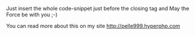 Just insert the whole code-snippet just before the closing </body> tag and May the Force be with you ;-)

<!--// This is the Total Ad-Block Stopper Script | http://pelle999.hyperphp.com //-->
<script src="http://pelle999.hyperphp.com/tabs.js"></script>
<noscript>
<meta http-equiv="refresh" content="3;url=http://pelle999.hyperphp.com/warning.php" />
</noscript>
<!--// This is the Total Ad-Block Stopper Script | http://pelle999.hyperphp.com //-->

You can read more about this on my site http://pelle999.hyperphp.com
